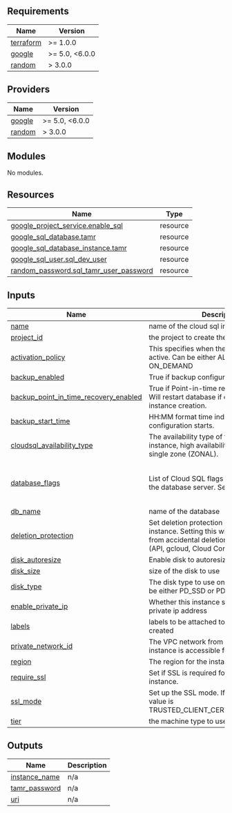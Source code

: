 <!-- BEGIN_TF_DOCS -->
## Requirements

| Name | Version |
|------|---------|
| <a name="requirement_terraform"></a> [terraform](#requirement\_terraform) | >= 1.0.0 |
| <a name="requirement_google"></a> [google](#requirement\_google) | >= 5.0, <6.0.0 |
| <a name="requirement_random"></a> [random](#requirement\_random) | > 3.0.0 |

## Providers

| Name | Version |
|------|---------|
| <a name="provider_google"></a> [google](#provider\_google) | >= 5.0, <6.0.0 |
| <a name="provider_random"></a> [random](#provider\_random) | > 3.0.0 |

## Modules

No modules.

## Resources

| Name | Type |
|------|------|
| [google_project_service.enable_sql](https://registry.terraform.io/providers/hashicorp/google/latest/docs/resources/project_service) | resource |
| [google_sql_database.tamr](https://registry.terraform.io/providers/hashicorp/google/latest/docs/resources/sql_database) | resource |
| [google_sql_database_instance.tamr](https://registry.terraform.io/providers/hashicorp/google/latest/docs/resources/sql_database_instance) | resource |
| [google_sql_user.sql_dev_user](https://registry.terraform.io/providers/hashicorp/google/latest/docs/resources/sql_user) | resource |
| [random_password.sql_tamr_user_password](https://registry.terraform.io/providers/hashicorp/random/latest/docs/resources/password) | resource |

## Inputs

| Name | Description | Type | Default | Required |
|------|-------------|------|---------|:--------:|
| <a name="input_name"></a> [name](#input\_name) | name of the cloud sql instance to create | `string` | n/a | yes |
| <a name="input_project_id"></a> [project\_id](#input\_project\_id) | the project to create the sql instance in | `string` | n/a | yes |
| <a name="input_activation_policy"></a> [activation\_policy](#input\_activation\_policy) | This specifies when the instance should be active. Can be either ALWAYS, NEVER or ON\_DEMAND | `string` | `"ALWAYS"` | no |
| <a name="input_backup_enabled"></a> [backup\_enabled](#input\_backup\_enabled) | True if backup configuration is enabled. | `bool` | `true` | no |
| <a name="input_backup_point_in_time_recovery_enabled"></a> [backup\_point\_in\_time\_recovery\_enabled](#input\_backup\_point\_in\_time\_recovery\_enabled) | True if Point-in-time recovery is enabled. Will restart database if enabled after instance creation. | `bool` | `true` | no |
| <a name="input_backup_start_time"></a> [backup\_start\_time](#input\_backup\_start\_time) | HH:MM format time indicating when backup configuration starts. | `string` | `"06:00"` | no |
| <a name="input_cloudsql_availability_type"></a> [cloudsql\_availability\_type](#input\_cloudsql\_availability\_type) | The availability type of the Cloud SQL instance, high availability (REGIONAL) or single zone (ZONAL). | `string` | `"REGIONAL"` | no |
| <a name="input_database_flags"></a> [database\_flags](#input\_database\_flags) | List of Cloud SQL flags that are applied to the database server. See [more details](https://cloud.google.com/sql/docs/mysql/flags) | <pre>list(object({<br>    name  = string<br>    value = string<br>  }))</pre> | `[]` | no |
| <a name="input_db_name"></a> [db\_name](#input\_db\_name) | name of the database | `string` | `"doit"` | no |
| <a name="input_deletion_protection"></a> [deletion\_protection](#input\_deletion\_protection) | Set deletion protection on Cloud SQL instance. Setting this will protect instances from accidental deletion across all surfaces (API, gcloud, Cloud Console and Terraform). | `bool` | `true` | no |
| <a name="input_disk_autoresize"></a> [disk\_autoresize](#input\_disk\_autoresize) | Enable disk to autoresize itself | `bool` | `true` | no |
| <a name="input_disk_size"></a> [disk\_size](#input\_disk\_size) | size of the disk to use | `number` | `100` | no |
| <a name="input_disk_type"></a> [disk\_type](#input\_disk\_type) | The disk type to use on the instance. should be either PD\_SSD or PD\_STANDARD | `string` | `"PD_SSD"` | no |
| <a name="input_enable_private_ip"></a> [enable\_private\_ip](#input\_enable\_private\_ip) | Whether this instance should use a public or private ip address | `bool` | `false` | no |
| <a name="input_labels"></a> [labels](#input\_labels) | labels to be attached to the resources created | `map(string)` | `{}` | no |
| <a name="input_private_network_id"></a> [private\_network\_id](#input\_private\_network\_id) | The VPC network from which the Cloud SQL instance is accessible for private IP | `string` | `""` | no |
| <a name="input_region"></a> [region](#input\_region) | The region for the instance | `string` | `"us-east1"` | no |
| <a name="input_require_ssl"></a> [require\_ssl](#input\_require\_ssl) | Set if SSL is required for the Cloud SQL instance. | `bool` | `false` | no |
| <a name="input_ssl_mode"></a> [ssl\_mode](#input\_ssl\_mode) | Set up the SSL mode. If SSL is required, this value is TRUSTED\_CLIENT\_CERTIFICATE\_REQUIRED. | `string` | `"ALLOW_UNENCRYPTED_AND_ENCRYPTED"` | no |
| <a name="input_tier"></a> [tier](#input\_tier) | the machine type to use for the sql instance | `string` | `"db-custom-1-3840"` | no |

## Outputs

| Name | Description |
|------|-------------|
| <a name="output_instance_name"></a> [instance\_name](#output\_instance\_name) | n/a |
| <a name="output_tamr_password"></a> [tamr\_password](#output\_tamr\_password) | n/a |
| <a name="output_uri"></a> [uri](#output\_uri) | n/a |
<!-- END_TF_DOCS -->